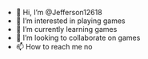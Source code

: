 - 👋 Hi, I’m @Jefferson12618
- 👀 I’m interested in playing games
- 🌱 I’m currently learning games
- 💞️ I’m looking to collaborate on games
- 📫 How to reach me no

<!---
Jefferson12618/Jefferson12618 is a ✨ special ✨ repository because its `README.md` (this file) appears on your GitHub profile.
You can click the Preview link to take a look at your changes.
--->
